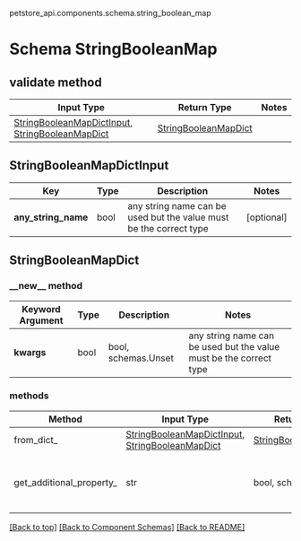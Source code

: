 petstore_api.components.schema.string_boolean_map
# Schema StringBooleanMap

## validate method
Input Type | Return Type | Notes
------------ | ------------- | -------------
[StringBooleanMapDictInput](#stringbooleanmapdictinput), [StringBooleanMapDict](#stringbooleanmapdict) | [StringBooleanMapDict](#stringbooleanmapdict) |

## StringBooleanMapDictInput
Key | Type |  Description | Notes
------------ | ------------- | ------------- | -------------
**any_string_name** | bool | any string name can be used but the value must be the correct type | [optional]

## StringBooleanMapDict
### &lowbar;&lowbar;new&lowbar;&lowbar; method
Keyword Argument | Type | Description | Notes
---------------- | ---- | ----------- | -----
**kwargs** | bool | bool, schemas.Unset | any string name can be used but the value must be the correct type | [optional] typed value is accessed with the get_additional_property_ method

### methods
Method | Input Type | Return Type | Notes
------ | ---------- | ----------- | ------
from_dict_ | [StringBooleanMapDictInput](#stringbooleanmapdictinput), [StringBooleanMapDict](#stringbooleanmapdict) | [StringBooleanMapDict](#stringbooleanmapdict) | a constructor
get_additional_property_ | str | bool, schemas.Unset | provides type safety for additional properties

[[Back to top]](#top) [[Back to Component Schemas]](../../../README.md#Component-Schemas) [[Back to README]](../../../README.md)
